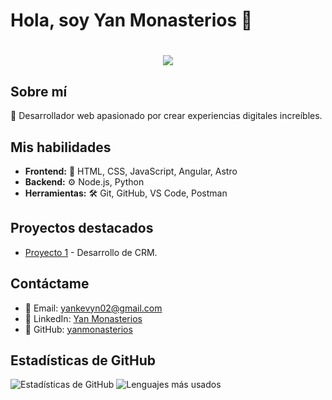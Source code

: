 # Hola, soy Yan Monasterios 👋

<h1 align="center">
  <img src="https://readme-typing-svg.herokuapp.com/?lines=front-end+developer+✅;Desarrollador+web&center=true&size=25">
</h1>

## Sobre mí
🚀 Desarrollador web apasionado por crear experiencias digitales increíbles.

## Mis habilidades
- **Frontend:** 🎨 HTML, CSS, JavaScript, Angular, Astro
- **Backend:** ⚙️ Node.js, Python
- **Herramientas:** 🛠️ Git, GitHub, VS Code, Postman

## Proyectos destacados
- [Proyecto 1](https://github.com/yanmonasterios/dashboard_atriux) - Desarrollo de CRM.

## Contáctame
- 📧 Email: yankevyn02@gmail.com
- 💼 LinkedIn: [Yan Monasterios](https://www.linkedin.com/in/yan-monasterios-a1231a258/)
- 🐙 GitHub: [yanmonasterios](https://github.com/yanmonasterios)

## Estadísticas de GitHub
![Estadísticas de GitHub](https://github-readme-stats.vercel.app/api?username=yanmonasterios&show_icons=true&theme=radical)
![Lenguajes más usados](https://github-readme-stats.vercel.app/api/top-langs/?username=yanmonasterios&layout=compact&theme=radical)
